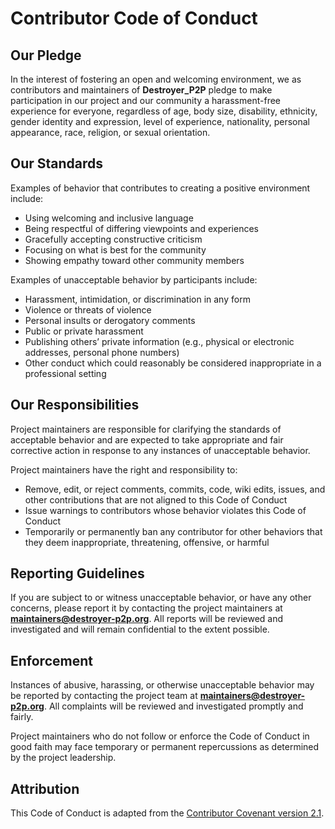 # Contributor Code of Conduct

## Our Pledge

In the interest of fostering an open and welcoming environment, we as contributors and maintainers of **Destroyer_P2P** pledge to make participation in our project and our community a harassment-free experience for everyone, regardless of age, body size, disability, ethnicity, gender identity and expression, level of experience, nationality, personal appearance, race, religion, or sexual orientation.

## Our Standards

Examples of behavior that contributes to creating a positive environment include:

- Using welcoming and inclusive language  
- Being respectful of differing viewpoints and experiences  
- Gracefully accepting constructive criticism  
- Focusing on what is best for the community  
- Showing empathy toward other community members  

Examples of unacceptable behavior by participants include:

- Harassment, intimidation, or discrimination in any form  
- Violence or threats of violence  
- Personal insults or derogatory comments  
- Public or private harassment  
- Publishing others’ private information (e.g., physical or electronic addresses, personal phone numbers)  
- Other conduct which could reasonably be considered inappropriate in a professional setting  

## Our Responsibilities

Project maintainers are responsible for clarifying the standards of acceptable behavior and are expected to take appropriate and fair corrective action in response to any instances of unacceptable behavior.

Project maintainers have the right and responsibility to:

- Remove, edit, or reject comments, commits, code, wiki edits, issues, and other contributions that are not aligned to this Code of Conduct  
- Issue warnings to contributors whose behavior violates this Code of Conduct  
- Temporarily or permanently ban any contributor for other behaviors that they deem inappropriate, threatening, offensive, or harmful  

## Reporting Guidelines

If you are subject to or witness unacceptable behavior, or have any other concerns, please report it by contacting the project maintainers at **maintainers@destroyer-p2p.org**. All reports will be reviewed and investigated and will remain confidential to the extent possible.

## Enforcement

Instances of abusive, harassing, or otherwise unacceptable behavior may be reported by contacting the project team at **maintainers@destroyer-p2p.org**. All complaints will be reviewed and investigated promptly and fairly.

Project maintainers who do not follow or enforce the Code of Conduct in good faith may face temporary or permanent repercussions as determined by the project leadership.

## Attribution

This Code of Conduct is adapted from the [Contributor Covenant version 2.1](https://www.contributor-covenant.org/version/2/1/code_of_conduct.html).
